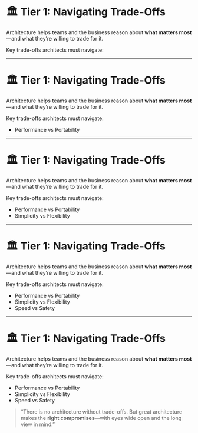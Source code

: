 # 🏛 Tier 1: Navigating Trade-Offs

Architecture helps teams and the business reason about **what matters most**—and what they’re willing to trade for it.

Key trade-offs architects must navigate:

<!-- 
Architecture is about *thinking in tensions*. 

Every system is a negotiation between competing forces. Good architecture doesn’t eliminate trade-offs—it reveals them, evaluates them, 
and makes the best compromise visible and repeatable.

Ask: Where in your system have you had to make trade-offs that later became pain points? Were they intentional? Did you document them?
-->

---

# 🏛 Tier 1: Navigating Trade-Offs

Architecture helps teams and the business reason about **what matters most**—and what they’re willing to trade for it.

Key trade-offs architects must navigate:

- Performance vs Portability
<!-- 
Highly optimized code may tie you to specific platforms or hardware, limiting future moves.
-->

---

# 🏛 Tier 1: Navigating Trade-Offs

Architecture helps teams and the business reason about **what matters most**—and what they’re willing to trade for it.

Key trade-offs architects must navigate:

- Performance vs Portability
- Simplicity vs Flexibility
<!-- 
Simpler architectures are easier to operate but might restrict the ability to adapt to change.
-->

---

# 🏛 Tier 1: Navigating Trade-Offs

Architecture helps teams and the business reason about **what matters most**—and what they’re willing to trade for it.

Key trade-offs architects must navigate:

- Performance vs Portability
- Simplicity vs Flexibility
- Speed vs Safety

<!--
Fast-moving teams may skip validation layers, risking security or reliability over long-term stability.
-->

---

# 🏛 Tier 1: Navigating Trade-Offs

Architecture helps teams and the business reason about **what matters most**—and what they’re willing to trade for it.

Key trade-offs architects must navigate:

- Performance vs Portability
- Simplicity vs Flexibility
- Speed vs Safety

> “There is no architecture without trade-offs. But great architecture makes the **right compromises**—with eyes wide open and the long view in mind.”

<!--
Every architectural decision implies a set of trade-offs. A decision that optimizes for performance might sacrifice portability. 

Choosing a simpler architecture might reduce flexibility for future changes. 

Architecture gives teams a structured way to make these trade-offs intentionally, aligning with business objectives and technical constraints. 

The role of the architect is not to eliminate trade-offs, but to make them visible, reasoned, and aligned with long-term value.
-->